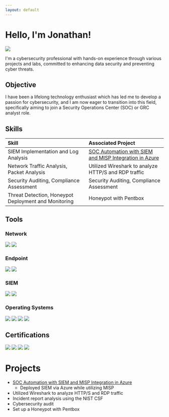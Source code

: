 ```yaml
---
layout: default
---
```


# Hello, I'm Jonathan!

<a href="https://linkedin.com/in/jonathansunday/"><img src="https://img.shields.io/badge/-LinkedIn-0072b1?&style=for-the-badge&logo=linkedin&logoColor=white" /></a>

I'm a cybersecurity professional with hands-on experience through various projects and labs, committed to enhancing data security and preventing cyber threats.


## Objective

I have been a lifelong technology enthusiast which has led me to develop a passion for cybersecurity, and I am now eager to transition into this field, specifically aiming to join a Security Operations Center (SOC) or GRC analyst role.

## Skills

|Skill      | Associated Project|
|:-------------|:------------------|
| SIEM Implementation and Log Analysis| <a href="https://github.com/JonathanSunday/SOC-Lab/tree/main">SOC Automation with SIEM and MISP Integration in Azure</a>|
| Network Traffic Analysis, Packet Analysis | Utilized Wireshark to analyze HTTP/S and RDP traffic  |
| Security Auditing, Compliance Assessment | Security Auditing, Compliance Assessment |
| Threat Detection, Honeypot Deployment and Monitoring | Honeypot with Pentbox |

## Tools

### Network
<div>
    <img src="https://img.shields.io/badge/-Wireshark-1679A7?&style=for-the-badge&logo=Wireshark&logoColor=white" />
    <img src="https://img.shields.io/badge/-Pentbox-006400?&style=for-the-badge&logoColor=white" />
</div>  

### Endpoint
<div>
    <img src="https://img.shields.io/badge/-Microsoft_Defender_for_Endpoint-00A4EF?&style=for-the-badge&logo=Microsoft&logoColor=white" />
    <img src="https://img.shields.io/badge/-Windows_Firewall-00A4EF?&style=for-the-badge&logo=Windows&logoColor=white" />
</div>  
  
### SIEM
<div>
    <img src="https://img.shields.io/badge/-Microsoft_Sentinel-0078D4?&style=for-the-badge&logo=Microsoft&logoColor=white" />
    <img src="https://img.shields.io/badge/-Splunk-000000?&style=for-the-badge&logo=Splunk&logoColor=white" />
</div>  
  
### Operating Systems
<div>
    <img src="https://img.shields.io/badge/-Windows-0078D4?&style=for-the-badge&logo=windows&logoColor=white" />
    <img src="https://img.shields.io/badge/-Linux-FCC624?&style=for-the-badge&logo=linux&logoColor=black" />
    <img src="https://img.shields.io/badge/-Android-3DDC84?&style=for-the-badge&logo=android&logoColor=white" />
    <img src="https://img.shields.io/badge/-iOS-999999?&style=for-the-badge&logo=apple&logoColor=white" />
</div>  
  
## Certifications
<div>
<img src="https://img.shields.io/badge/-A%2B-4D4D4D?&style=for-the-badge&logo=CompTIA&logoColor=white" />
<img src="https://img.shields.io/badge/-Security%2B-4D4D4D?&style=for-the-badge&logo=CompTIA&logoColor=white" />
<img src="https://img.shields.io/badge/-IT%20Support%20Professional-34A853?&style=for-the-badge&logo=Google&logoColor=white" />
<img src="https://img.shields.io/badge/-Cybersecurity%20Professional-34A853?&style=for-the-badge&logo=Google&logoColor=white" />
</div>  
  
# Projects
- <a href="https://github.com/JonathanSunday/SOC-Lab/tree/main">SOC Automation with SIEM and MISP Integration in Azure</a>
  - Deployed SIEM via Azure while utilizing MISP
- Utilized Wireshark to analyze HTTP/S and RDP traffic
- Incident report analysis using the NIST CSF
- Cybersecurity audit
- Set up a Honeypot with Pentbox


